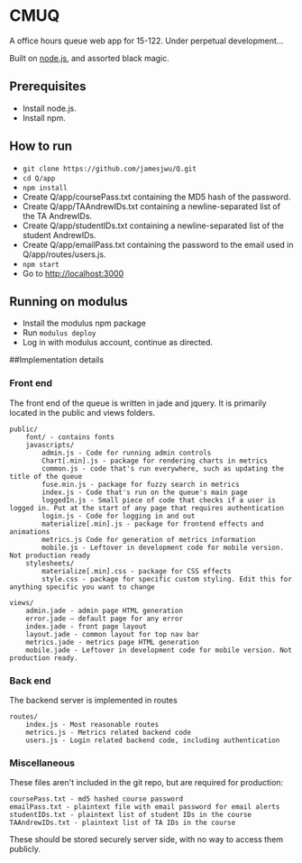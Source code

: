 # CMUQ
A office hours queue web app for 15-122. Under perpetual development...

Built on [node.js](http://nodejs.org), and assorted black magic.

## Prerequisites
- Install node.js.
- Install npm.

## How to run
- `git clone https://github.com/jamesjwu/Q.git`
- `cd Q/app`
- `npm install`
- Create Q/app/coursePass.txt containing the MD5 hash of the password.
- Create Q/app/TAAndrewIDs.txt containing a newline-separated list of the TA
  AndrewIDs.
- Create Q/app/studentIDs.txt containing a newline-separated list of the student
  AndrewIDs.
- Create Q/app/emailPass.txt containing the password to the email used in
  Q/app/routes/users.js.
- `npm start`
- Go to [http://localhost:3000](http://localhost:3000)

## Running on modulus

- Install the modulus npm package
- Run `modulus deploy`
- Log in with modulus account, continue as directed.

##Implementation details

### Front end
The front end of the queue is written in jade and jquery. It is primarily located in the public and views folders.
```
public/
    font/ - contains fonts
    javascripts/
        admin.js - Code for running admin controls
        Chart[.min].js - package for rendering charts in metrics
        common.js - code that's run everywhere, such as updating the title of the queue
        fuse.min.js - package for fuzzy search in metrics
        index.js - Code that's run on the queue's main page
        loggedIn.js - Small piece of code that checks if a user is logged in. Put at the start of any page that requires authentication
        login.js - Code for logging in and out
        materialize[.min].js - package for frontend effects and animations
        metrics.js Code for generation of metrics information
        mobile.js - Leftover in development code for mobile version. Not production ready
    stylesheets/
        materialize[.min].css - package for CSS effects
        style.css - package for specific custom styling. Edit this for anything specific you want to change

views/
    admin.jade - admin page HTML generation
    error.jade – default page for any error
    index.jade - front page layout
    layout.jade - common layout for top nav bar
    metrics.jade - metrics page HTML generation
    mobile.jade - Leftover in development code for mobile version. Not production ready.
```

### Back end

The backend server is implemented in routes
```
routes/
    index.js - Most reasonable routes
    metrics.js - Metrics related backend code
    users.js - Login related backend code, including authentication
```

### Miscellaneous
These files aren't included in the git repo, but are required for production:
```
coursePass.txt - md5 hashed course password
emailPass.txt - plaintext file with email password for email alerts
studentIDs.txt - plaintext list of student IDs in the course
TAAndrewIDs.txt - plaintext list of TA IDs in the course
```
These should be stored securely server side, with no way to access them publicly.

